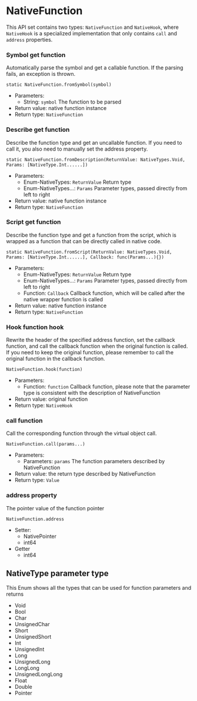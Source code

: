 # NativeFunction

This API set contains two types: `NativeFunction` and `NativeHook`, where `NativeHook` is a specialized implementation that only contains `call` and `address` properties.

### Symbol get function

Automatically parse the symbol and get a callable function. If the parsing fails, an exception is thrown.

`static NativeFunction.fromSymbol(symbol)`

- Parameters:
  - String: `symbol`
    The function to be parsed
- Return value: native function instance
- Return type: `NativeFunction`



### Describe get function

Describe the function type and get an uncallable function. If you need to call it, you also need to manually set the address property.

`static NativeFunction.fromDescription(ReturnValue: NativeTypes.Void, Params: [NativeType.Int......])`

- Parameters:
  - Enum-NativeTypes: `ReturnValue`
    Return type
  - Enum-NativeTypes...: `Params`
    Parameter types, passed directly from left to right
- Return value: native function instance
- Return type: `NativeFunction`



### Script get function

Describe the function type and get a function from the script, which is wrapped as a function that can be directly called in native code.

`static NativeFunction.fromScript(ReturnValue: NativeTypes.Void, Params: [NativeType.Int......], Callback: func(Params...){})`

- Parameters:
  - Enum-NativeTypes: `ReturnValue`
    Return type
  - Enum-NativeTypes...: `Params`
    Parameter types, passed directly from left to right
  - Function: `Callback`
    Callback function, which will be called after the native wrapper function is called
- Return value: native function instance
- Return type: `NativeFunction`



### Hook function hook

Rewrite the header of the specified address function, set the callback function, and call the callback function when the original function is called.
If you need to keep the original function, please remember to call the original function in the callback function.

`NativeFunction.hook(function)`

- Parameters:
  - Function: `function`
    Callback function, please note that the parameter type is consistent with the description of NativeFunction
- Return value: original function
- Return type: `NativeHook`



### call function

Call the corresponding function through the virtual object call.

`NativeFunction.call(params...)`

- Parameters:
  - Parameters: `params`
    The function parameters described by NativeFunction
- Return value: the return type described by NativeFunction
- Return type: `Value`



### address property

The pointer value of the function pointer

`NativeFunction.address`

- Setter:
  - NativePointer
  - int64
- Getter
  - int64



## NativeType parameter type

This Enum shows all the types that can be used for function parameters and returns

- Void
- Bool
- Char
- UnsignedChar
- Short
- UnsignedShort
- Int
- UnsignedInt
- Long
- UnsignedLong
- LongLong
- UnsignedLongLong
- Float
- Double
- Pointer
